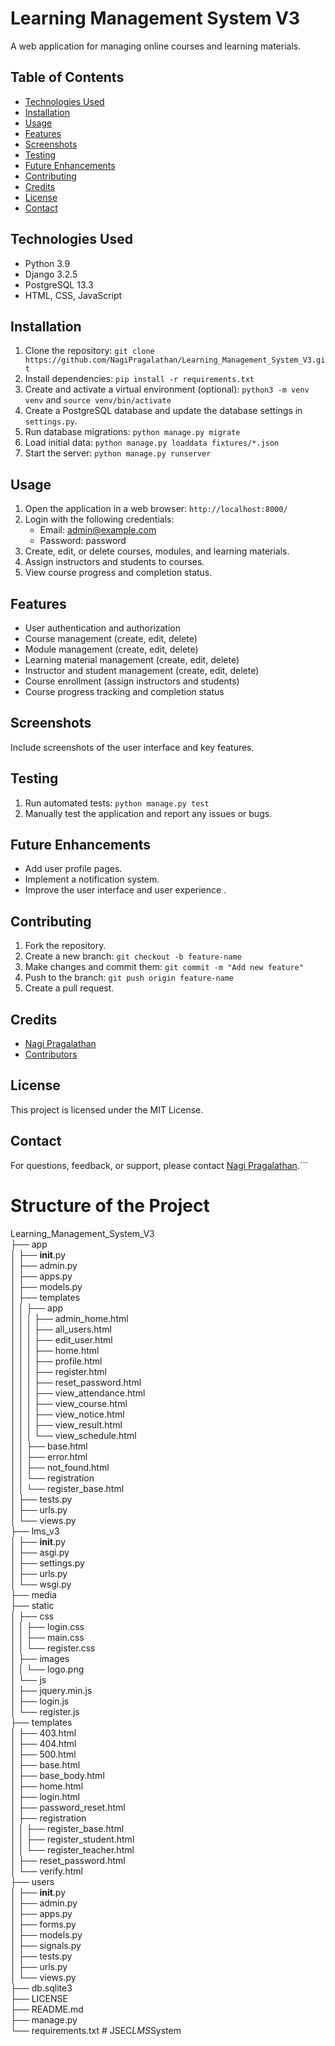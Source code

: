 # Learning Management System V3

A web application for managing online courses and learning materials.

## Table of Contents

- [Technologies Used](#technologies-used)
- [Installation](#installation)
- [Usage](#usage)
- [Features](#features)
- [Screenshots](#screenshots)
- [Testing](#testing)
- [Future Enhancements](#future-enhancements)
- [Contributing](#contributing)
- [Credits](#credits)
- [License](#license)
- [Contact](#contact)

## Technologies Used

- Python 3.9
- Django 3.2.5
- PostgreSQL 13.3
- HTML, CSS, JavaScript

## Installation

1. Clone the repository: `git clone https://github.com/NagiPragalathan/Learning_Management_System_V3.git`
2. Install dependencies: `pip install -r requirements.txt`
3. Create and activate a virtual environment (optional): `python3 -m venv venv` and `source venv/bin/activate`
4. Create a PostgreSQL database and update the database settings in `settings.py`.
5. Run database migrations: `python manage.py migrate`
6. Load initial data: `python manage.py loaddata fixtures/*.json`
7. Start the server: `python manage.py runserver`

## Usage

1. Open the application in a web browser: `http://localhost:8000/`
2. Login with the following credentials:
   - Email: admin@example.com
   - Password: password
3. Create, edit, or delete courses, modules, and learning materials.
4. Assign instructors and students to courses.
5. View course progress and completion status.

## Features

- User authentication and authorization
- Course management (create, edit, delete)
- Module management (create, edit, delete)
- Learning material management (create, edit, delete)
- Instructor and student management (create, edit, delete)
- Course enrollment (assign instructors and students)
- Course progress tracking and completion status

## Screenshots

Include screenshots of the user interface and key features.

## Testing

1. Run automated tests: `python manage.py test`
2. Manually test the application and report any issues or bugs.

## Future Enhancements

- Add user profile pages.
- Implement a notification system.
- Improve the user interface and user experience .

## Contributing

1. Fork the repository.
2. Create a new branch: `git checkout -b feature-name`
3. Make changes and commit them: `git commit -m "Add new feature"`
4. Push to the branch: `git push origin feature-name`
5. Create a pull request.

## Credits

- [Nagi Pragalathan](https://github.com/NagiPragalathan)
- [Contributors](https://github.com/NagiPragalathan/Learning_Management_System_V3/graphs/contributors)

## License

This project is licensed under the MIT License. 

## Contact

For questions, feedback, or support, please contact [Nagi Pragalathan](mailto:nagipragalathan@gmail.com).```

# Structure of the Project
Learning_Management_System_V3
<br>├── app
<br>│   ├── __init__.py
<br>│   ├── admin.py
<br>│   ├── apps.py
<br>│   ├── models.py
<br>│   ├── templates
<br>│   │   ├── app
<br>│   │   │   ├── admin_home.html
<br>│   │   │   ├── all_users.html
<br>│   │   │   ├── edit_user.html
<br>│   │   │   ├── home.html
<br>│   │   │   ├── profile.html
<br>│   │   │   ├── register.html
<br>│   │   │   ├── reset_password.html
<br>│   │   │   ├── view_attendance.html
<br>│   │   │   ├── view_course.html
<br>│   │   │   ├── view_notice.html
<br>│   │   │   ├── view_result.html
<br>│   │   │   └── view_schedule.html
<br>│   │   ├── base.html
<br>│   │   ├── error.html
<br>│   │   ├── not_found.html
<br>│   │   └── registration
<br>│   │       └── register_base.html
<br>│   ├── tests.py
<br>│   ├── urls.py
<br>│   └── views.py
<br>├── lms_v3
<br>│   ├── __init__.py
<br>│   ├── asgi.py
<br>│   ├── settings.py
<br>│   ├── urls.py
<br>│   └── wsgi.py
<br>├── media
<br>├── static
<br>│   ├── css
<br>│   │   ├── login.css
<br>│   │   ├── main.css
<br>│   │   └── register.css
<br>│   ├── images
<br>│   │   └── logo.png
<br>│   └── js
<br>│       ├── jquery.min.js
<br>│       ├── login.js
<br>│       └── register.js
<br>├── templates
<br>│   ├── 403.html
<br>│   ├── 404.html
<br>│   ├── 500.html
<br>│   ├── base.html
<br>│   ├── base_body.html
<br>│   ├── home.html
<br>│   ├── login.html
<br>│   ├── password_reset.html
<br>│   ├── registration
<br>│   │   ├── register_base.html
<br>│   │   ├── register_student.html
<br>│   │   └── register_teacher.html
<br>│   ├── reset_password.html
<br>│   └── verify.html
<br>├── users
<br>│   ├── __init__.py
<br>│   ├── admin.py
<br>│   ├── apps.py
<br>│   ├── forms.py
<br>│   ├── models.py
<br>│   ├── signals.py
<br>│   ├── tests.py
<br>│   ├── urls.py
<br>│   └── views.py
<br>├── db.sqlite3
<br>├── LICENSE
<br>├── README.md
<br>├── manage.py
<br>└── requirements.txt
#   J S E C _ L M S _ S y s t e m  
 